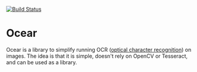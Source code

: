 [![Build Status](https://travis-ci.com/bartdegoede/ocear.svg?branch=master)](https://travis-ci.com/bartdegoede/ocear)

# Ocear
Ocear is a library to simplify running OCR ([optical character recognition](https://en.wikipedia.org/wiki/Optical_character_recognition)) on images. The idea is that it is simple, doesn't rely on OpenCV or Tesseract, and can be used as a library.
